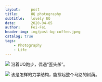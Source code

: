 ```yaml
---
layout:     post
title:      UQ photography
subtitle:   lovely UQ
date:       2020-04-05
author:     Fei-Fei
header-img: img/post-bg-coffee.jpeg
catalog: true
tags:
    - Photography
    - Life
---
```


![](https://tva1.sinaimg.cn/large/00831rSTly1gdj2dy770wj30u0140u0x.jpg)
沿着UQ跑步，偶遇“歪头杀”。

![](https://tva1.sinaimg.cn/large/007S8ZIlly1gdrsqabb7qj31o40u0nd6.jpg)
该是怎样的力学结构，能撑起整个马路的树荫。